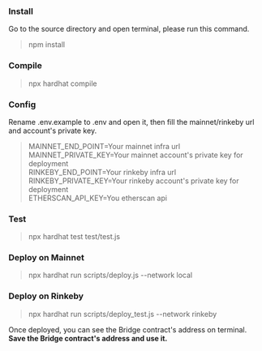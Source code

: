 ### Install
Go to the source directory and open terminal, please run this command.<br>
> npm install
### Compile
> npx hardhat compile
### Config
Rename .env.example to .env and open it, then fill the mainnet/rinkeby url and account's private key.<br>
> MAINNET_END_POINT=Your mainnet infra url<br>
> MAINNET_PRIVATE_KEY=Your mainnet account's private key for deployment<br>
> RINKEBY_END_POINT=Your rinkeby infra url<br>
> RINKEBY_PRIVATE_KEY=Your rinkeby account's private key for deployment<br>
> ETHERSCAN_API_KEY=You etherscan api<br>

### Test
> npx hardhat test test/test.js

### Deploy on Mainnet
> npx hardhat run scripts/deploy.js --network local<br>

### Deploy on Rinkeby
> npx hardhat run scripts/deploy_test.js --network rinkeby<br>

Once deployed, you can see the Bridge contract's address on terminal.<br>
**Save the Bridge contract's address and use it.**
